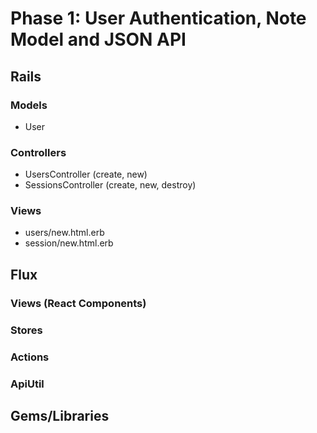  # Phase 1: User Authentication, Note Model and JSON API

## Rails
### Models
* User


### Controllers
* UsersController (create, new)
* SessionsController (create, new, destroy)

### Views
* users/new.html.erb
* session/new.html.erb


## Flux
### Views (React Components)


### Stores


### Actions



### ApiUtil



## Gems/Libraries

